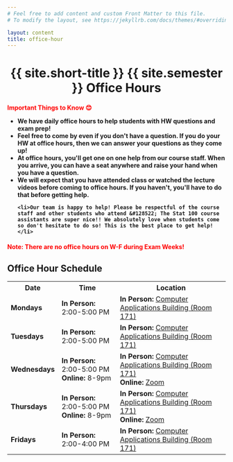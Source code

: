 ```yaml
---
# Feel free to add content and custom Front Matter to this file.
# To modify the layout, see https://jekyllrb.com/docs/themes/#overriding-theme-defaults

layout: content
title: office-hour
---
```


<h1 style="text-align:center;">{{ site.short-title }} {{ site.semester }} Office Hours</h1>

<h4><b style="color: red;">Important Things to Know &#128522;</b>
<ul>
    <li>We have daily office hours to help students with HW questions and exam prep!</li>
    <li>Feel free to come by even if you don't have a question. If you do your HW at office hours, then we can answer your questions as they come up!</li>
    <li>At office hours, you'll get one on one help from our course staff. When you arrive, you can have a seat anywhere and raise your hand when you have a question.</li>
    <li>We will expect that you have attended class or watched the lecture videos before coming to office hours. If you haven't, you'll have to do that before getting help.</li>
  
    <li>Our team is happy to help! Please be respectful of the course staff and other students who attend &#128522; The Stat 100 course assistants are super nice!! We absolutely love when students come so don't hesitate to do so! This is the best place to get help!</li>
</ul>
</h4>

<b style="color: red;">Note: There are no office hours on W-F during Exam Weeks!</b> 

<style>
  .staff_oh td {
    text-align: left;
  }
</style>


## Office Hour Schedule

<div class="table-responsive staff_oh">
  <table class="table table-bordered" style="table-layout: auto;">
    <tr>
      <th>Date</th>
      <th>Time</th>
      <th>Location</th>
    </tr>
    <tr>
      <td><b>Mondays</b></td>
      <td><b>In Person:</b> 2:00-5:00 PM</td>
      <td><b>In Person:</b> <a href="http://ada.fs.illinois.edu/0108.html" target="_blank">Computer Applications Building (Room 171)</a></td>
    </tr>
    <tr>
      <td><b>Tuesdays</b></td>
      <td><b>In Person:</b> 2:00-5:00 PM</td>
      <td><b>In Person:</b> <a href="http://ada.fs.illinois.edu/0108.html" target="_blank">Computer Applications Building (Room 171)</a></td>
    </tr>
    <tr>
      <td><b>Wednesdays</b></td>
      <td><b>In Person:</b> 2:00-5:00 PM<br><b>Online:</b> 8-9pm</td>
      <td><b>In Person:</b> <a href="http://ada.fs.illinois.edu/0108.html" target="_blank">Computer Applications Building (Room 171)</a><br><b>Online:</b> <a href="https://illinois.zoom.us/j/93223625206?pwd=MHhPbTNvelV6ZG1YVUJMVVFHdTU2UT09" target="_blank">Zoom</a></td>
    </tr>
    <tr>
      <td><b>Thursdays</b></td>
      <td><b>In Person:</b> 2:00-5:00 PM<br><b>Online:</b> 8-9pm</td>
      <td><b>In Person:</b> <a href="http://ada.fs.illinois.edu/0108.html" target="_blank">Computer Applications Building (Room 171)</a><br><b>Online:</b> <a href="https://illinois.zoom.us/j/93223625206?pwd=MHhPbTNvelV6ZG1YVUJMVVFHdTU2UT09" target="_blank">Zoom</a></td>
    </tr>
    <tr>
      <td><b>Fridays</b></td>
      <td><b>In Person:</b> 2:00-4:00 PM</td>
      <td><b>In Person:</b> <a href="http://ada.fs.illinois.edu/0108.html" target="_blank">Computer Applications Building (Room 171)</a></td>
    </tr>
  </table>
</div>

